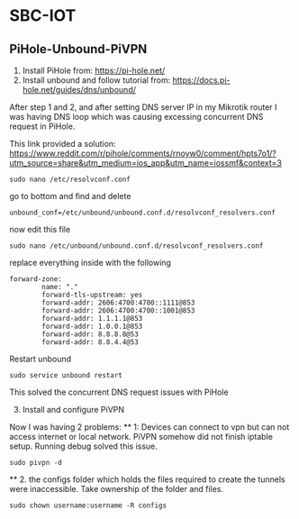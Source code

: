 # SBC-IOT

## PiHole-Unbound-PiVPN


1. Install PiHole from: 
https://pi-hole.net/
2. Install unbound and follow tutorial from:
https://docs.pi-hole.net/guides/dns/unbound/

After step 1 and 2, and after setting DNS server IP in my Mikrotik router I was having DNS loop which was causing excessing concurrent DNS request in PiHole. 

This link provided a solution: https://www.reddit.com/r/pihole/comments/rnoyw0/comment/hpts7o1/?utm_source=share&utm_medium=ios_app&utm_name=iossmf&context=3
```
sudo nano /etc/resolvconf.conf
```
go to bottom and find and delete 
```
unbound_conf=/etc/unbound/unbound.conf.d/resolvconf_resolvers.conf
```

now edit this file
```
sudo nano /etc/unbound/unbound.conf.d/resolvconf_resolvers.conf
```
replace everything inside with the following

```
forward-zone:
        name: "."
        forward-tls-upstream: yes
        forward-addr: 2606:4700:4700::1111@853
        forward-addr: 2606:4700:4700::1001@853
        forward-addr: 1.1.1.1@853
        forward-addr: 1.0.0.1@853
        forward-addr: 8.8.8.8@53
        forward-addr: 8.8.4.4@53
```
Restart unbound
```
sudo service unbound restart
```
This solved the concurrent DNS request issues with PiHole

3. Install and configure PiVPN

Now I was having 2 problems:
** 1: Devices can connect to vpn but can not access internet or local network. PiVPN somehow did not finish iptable setup. Running debug solved this issue.
```
sudo pivpn -d
```
** 2. the configs folder which holds the files required to create the tunnels were inaccessible. Take ownership of the folder and files.
```
sudo chown username:username -R configs
```